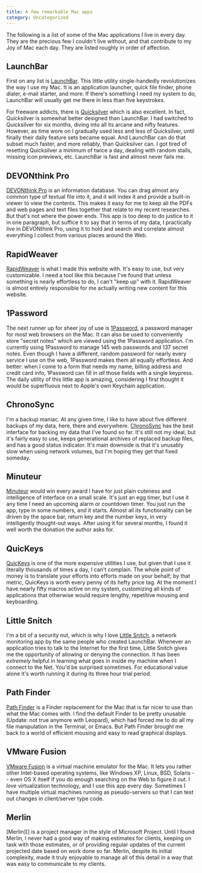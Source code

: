 ```yaml
---
title: A few remarkable Mac apps
category: Uncategorized
---
```


The following is a list of some of the Mac applications I live in every day.  They are the precious few I couldn't live without, and that contribute to my Joy of Mac each day.  They are listed roughly in order of affection.

<!--more-->
## LaunchBar

First on any list is [LaunchBar][].  This little utility single-handedly revolutionizes the way I use my Mac.  It is an application launcher, quick file finder, phone dialer, e-mail starter, and more.  If there's something I need my system to do, LaunchBar will usually get me there in less than five keystrokes.

For freeware addicts, there is [Quicksilver][] which is also excellent.  In fact, Quicksilver is somewhat better designed than LaunchBar.  I had switched to Quicksilver for six months, diving into all its arcane and nifty features.  However, as time wore on I gradually used less and less of Quicksilver, until finally their daily feature sets became equal.  And LaunchBar can do that subset much faster, and more reliably, than Quicksilver can.  I got tired of resetting Quicksilver a minimum of twice a day, dealing with random stalls, missing icon previews, etc.  LaunchBar is fast and almost never fails me.

[LaunchBar]: http://www.obdev.at/products/launchbar/index.html
[QuickSilver]: http://quicksilver.blacktree.com

## DEVONthink Pro

[DEVONthink Pro][] is an information database.  You can drag almost any common type of textual file into it, and it will index it and provide a built-in viewer to view the contents.  This makes it easy for me to keep all the PDFs and web pages and text files together that relate to my recent researches.  But that's not where the power ends.  This app is too deep to do justice to it in one paragraph, but suffice it to say that in terms of my data, I practically *live* in DEVONthink Pro, using it to hold and search and correlate almost everything I collect from various places around the Web.

[DEVONthink Pro]: http://www.devon-technologies.com/products/devonthink/index.html

## RapidWeaver

[RapidWeaver][] is what I made this website with.  It's easy to use, but very customizable.  I need a tool like this because I've found that unless something is nearly effortless to do, I can't "keep up" with it.  RapidWeaver is almost entirely responsible for me actually writing new content for this website.

[RapidWeaver]: http://www.realmacsoftware.com/rapidweaver/

## 1Password

The next runner up for sheer joy of use is [1Password][], a password manager for most web browsers on the Mac.  It can also be used to conveniently store "secret notes" which are viewed using the 1Password application.  I'm currently using 1Password to manage 145 web passwords and 137 secret notes.  Even though I have a different, random password for nearly every service I use on the web, 1Password makes them all equally effortless.  And better: when I come to a form that needs my name, billing address and credit card info, 1Password can fill in *all* those fields with a single keypress.  The daily utility of this little app is amazing, considering I first thought it would be superfluous next to Apple's own Keychain application.

[1Password]: http://1Password.com/

## ChronoSync

I'm a backup maniac.  At any given time, I like to have about five different backups of my data, here, there and everywhere.  [ChronoSync][] has the best interface for backing my data that I've found so far.  It's still not my ideal, but it's fairly easy to use, keeps generational archives of replaced backup files, and has a good status indicator.  It's main downside is that it's unusably slow when using network volumes, but I'm hoping they get that fixed someday.

[ChronoSync]: http://www.econtechnologies.com/site/Pages/ChronoSync/chrono_overview.html

## Minuteur

[Minuteur][] would win every award I have for just plain cuteness and intelligence of interface on a small scale.  It's just an egg timer, but I use it any time I need an upcoming alarm or countdown timer.  You just run the app, type in some numbers, and it starts.  Almost all its functionality can be driven by the space bar, return key and the number keys, in very intelligently thought-out ways.  After using it for several months, I found it well worth the donation the author asks for.

[Minuteur]: http://perso.orange.fr/philippe.galmel/index_mac.html

## QuicKeys

[QuicKeys][] is one of the more expensive utilities I use, but given that I use it literally thousands of times a day, I can't complain.  The whole point of money is to translate your efforts into efforts made on your behalf; by that metric, QuicKeys is worth every penny of its hefty price tag.  At the moment I have nearly fifty macros active on my system, customizing all kinds of applications that otherwise would require lengthy, repetitive mousing and keyboarding.

[QuicKeys]: http://www.cesoft.com/products/quickeys.html

## Little Snitch

I'm a bit of a security nut, which is why I love [Little Snitch][], a network monitoring app by the same people who created LaunchBar.  Whenever an application tries to talk to the Internet for the first time, Little Snitch gives me the opportunity of allowing or denying the connection.  It has been *extremely* helpful in learning what goes in inside my machine when I connect to the Net.  You'd be surprised sometimes.  For educational value alone it's worth running it during its three hour trial period.

[Little Snitch]: http://www.obdev.at/products/littlesnitch/index.html

## Path Finder

[Path Finder][] is a Finder replacement for the Mac that is far nicer to use than what the Mac comes with.  I find the default Finder to be pretty unusable (Update: not true anymore with Leopard), which had forced me to do all my file manipulation in the Terminal, or Emacs.  But Path Finder brought me back to a world of efficient mousing and easy to read graphical displays.

[Path Finder]: http://www.cocoatech.com/

## VMware Fusion

[VMware Fusion][] is a virtual machine emulator for the Mac.  It lets you rather other Intel-based operating systems, like Windows XP, Linux, BSD, Solaris -- even OS X itself if you do enough searching on the Web to figure it out.  I *love* virtualization technology, and I use this app every day.  Sometimes I have multiple virtual machines running as pseudo-servers so that I can test out changes in client/server type code.

[VMware Fusion]: http://www.vmware.com/products/fusion/

## Merlin

[Merlin][] is a project manager in the style of Microsoft Project.  Until I found Merlin, I never had a good way of making estimates for clients, keeping on task with those estimates, or of providing regular updates of the current projected date based on work done so far.  Merlin, despite its initial complexity, made it truly enjoyable to manage all of this detail in a way that was easy to communicate to my clients.

[http://merlin2.net/]: Merlin

